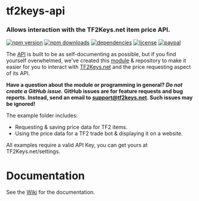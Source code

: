# tf2keys-api
### Allows interaction with the TF2Keys.net item price API.
[![npm version](https://img.shields.io/npm/v/tf2keys-api.svg)](https://npmjs.com/package/tf2keys-api)
[![npm downloads](https://img.shields.io/npm/dm/tf2keys-api.svg)](https://npmjs.com/package/tf2keys-api)
[![dependencies](https://img.shields.io/david/SnaBe/node-tf2keys-api.svg)](https://david-dm.org/SnaBe/node-tf2keys-api)
[![license](https://img.shields.io/npm/l/tf2keys-api.svg)](https://github.com/SnaBe/node-tf2keys-api/blob/master/LICENSE)
[![paypal](https://img.shields.io/badge/paypal-donate-yellow.svg)](https://www.paypal.me/snabe)

The [API](http://tf2keys.net/api) is built to be as self-documenting as possible, but if you find yourself overwhelmed, we've created this [module](https://www.npmjs.com/package/tf2keys-api) & repository to make it easier for you to interact with [TF2Keys.net](http://tf2keys.net) and the price requesting aspect of its API.

**Have a question about the module or programming in general? *Do not create a GitHub issue.* GitHub issues are for feature requests and bug reports. Instead, send an email to support@tf2keys.net. Such issues may be ignored!**
 
The example folder includes: 
- Requesting & saving price data for TF2 items. 
- Using the price data for a TF2 trade bot & displaying it on a website.

All examples require a valid API Key, you can get yours at TF2Keys.net/settings. 

# Documentation
See the [Wiki](https://github.com/SnaBe/node-tf2keys-api/wiki) for the documentation.
